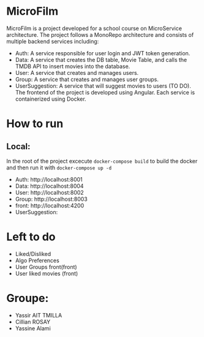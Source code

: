 # MicroFilm
MicroFilm is a project developed for a school course on MicroService architecture. The project follows a MonoRepo architecture and consists of multiple backend services including:

- Auth: A service responsible for user login and JWT token generation.
- Data: A service that creates the DB table, Movie Table, and calls the TMDB API to insert movies into the database.
- User: A service that creates and manages users.
- Group: A service that creates and manages user groups.
- UserSuggestion: A service that will suggest movies to users (TO DO).
The frontend of the project is developed using Angular. Each service is containerized using Docker.

# How to run 
## Local:
In the root of the project excecute `docker-compose build` to build the docker and then run it with `docker-compose up -d`
- Auth: http://localhost:8001
- Data: http://localhost:8004
- User: http://localhost:8002
- Group: http://localhost:8003
- front: http://localhost:4200
- UserSuggestion: 
# Left to do
- Liked/Disliked
- Algo Preferences
- User Groups front(front)
- User liked movies (front)
# Groupe:
- Yassir AIT TMILLA
- Cillian   ROSAY
- Yassine   Alami
 
